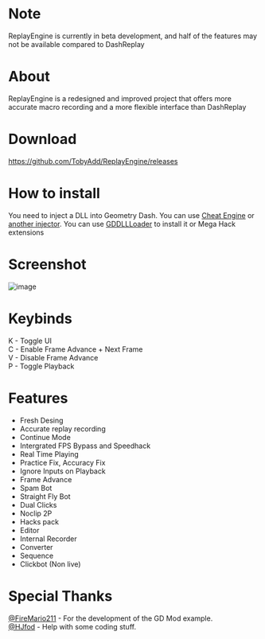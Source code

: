 # Note
ReplayEngine is currently in beta development, and half of the features may not be available compared to DashReplay
# About
ReplayEngine is a redesigned and improved project that offers more accurate macro recording and a more flexible interface than DashReplay
# Download
https://github.com/TobyAdd/ReplayEngine/releases
# How to install
You need to inject a DLL into Geometry Dash. You can use [Cheat Engine](https://www.cheatengine.org/index.php) or [another injector](https://www.google.com/search?q=dll+injector). You can use [GDDLLLoader](https://github.com/adafcaefc/GDDllLoader) to install it or Mega Hack extensions  
# Screenshot
![image](https://github.com/TobyAdd/ReplayEngine/assets/66429886/041a44ea-6fd9-4b20-90d4-2dd42d85000c)
# Keybinds
K - Toggle UI  
C - Enable Frame Advance + Next Frame  
V - Disable Frame Advance  
P - Toggle Playback
# Features
- Fresh Desing
- Accurate replay recording
- Continue Mode
- Intergrated FPS Bypass and Speedhack
- Real Time Playing
- Practice Fix, Accuracy Fix
- Ignore Inputs on Playback
- Frame Advance
- Spam Bot
- Straight Fly Bot
- Dual Clicks
- Noclip 2P
- Hacks pack
- Editor
- Internal Recorder
- Converter
- Sequence
- Clickbot (Non live)
# Special Thanks  
[@FireMario211](https://github.com/FireMario211) - For the development of the GD Mod example.  
[@HJfod](https://github.com/HJfod) - Help with some coding stuff.
